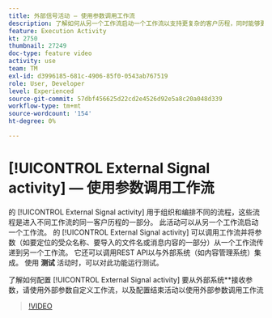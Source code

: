 ```yaml
---
title: 外部信号活动 — 使用参数调用工作流
description: 了解如何从另一个工作流启动一个工作流以支持更复杂的客户历程，同时能够更好地监控和响应问题。
feature: Execution Activity
kt: 2750
thumbnail: 27249
doc-type: feature video
activity: use
team: TM
exl-id: d3996185-681c-4906-85f0-0543ab767519
role: User, Developer
level: Experienced
source-git-commit: 57dbf456625d22cd2e4526d92e5a8c20a048d339
workflow-type: tm+mt
source-wordcount: '154'
ht-degree: 0%

---
```



# [!UICONTROL External Signal activity]  — 使用参数调用工作流

的 [!UICONTROL External Signal activity] 用于组织和编排不同的流程，这些流程是进入不同工作流的同一客户历程的一部分。 此活动可以从另一个工作流启动一个工作流。 的 [!UICONTROL External Signal activity] 可以调用工作流并将参数（如要定位的受众名称、要导入的文件名或消息内容的一部分）从一个工作流传递到另一个工作流。 它还可以调用REST API以与外部系统（如内容管理系统）集成。 使用 **测试** 活动时，可以对此功能运行测试。

了解如何配置 [!UICONTROL External Signal activity] 要从外部系统**接收参数，请使用外部参数自定义工作流，以及配置结束活动以使用外部参数调用工作流

>[!VIDEO](https://video.tv.adobe.com/v/27249/?quality=12)
